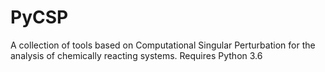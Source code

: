 # PyCSP
A collection of tools based on Computational Singular Perturbation for the analysis of chemically reacting systems. 
Requires Python 3.6
